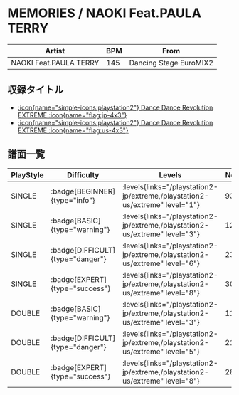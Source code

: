 # MEMORIES / NAOKI Feat.PAULA TERRY

|Artist|BPM|From|
|------|---|----|
|NAOKI Feat.PAULA TERRY|145|Dancing Stage EuroMIX2|

## 収録タイトル

- [:icon{name="simple-icons:playstation2"} Dance Dance Revolution EXTREME :icon{name="flag:jp-4x3"}](/playstation2-jp/extreme)
- [:icon{name="simple-icons:playstation2"} Dance Dance Revolution EXTREME :icon{name="flag:us-4x3"}](/playstation2-us/extreme)

## 譜面一覧

|PlayStyle|Difficulty|Levels|Notes|Movie|
|---------|----------|------|-----|-----|
|SINGLE| :badge[BEGINNER]{type="info"}| :levels{links="/playstation2-jp/extreme,/playstation2-us/extreme" level="1"}|93/0||
|SINGLE| :badge[BASIC]{type="warning"}| :levels{links="/playstation2-jp/extreme,/playstation2-us/extreme" level="3"}|126/0||
|SINGLE| :badge[DIFFICULT]{type="danger"}| :levels{links="/playstation2-jp/extreme,/playstation2-us/extreme" level="6"}|232/0||
|SINGLE| :badge[EXPERT]{type="success"}| :levels{links="/playstation2-jp/extreme,/playstation2-us/extreme" level="8"}|308/0||
|DOUBLE| :badge[BASIC]{type="warning"}| :levels{links="/playstation2-jp/extreme,/playstation2-us/extreme" level="3"}|119/0||
|DOUBLE| :badge[DIFFICULT]{type="danger"}| :levels{links="/playstation2-jp/extreme,/playstation2-us/extreme" level="5"}|211/0||
|DOUBLE| :badge[EXPERT]{type="success"}| :levels{links="/playstation2-jp/extreme,/playstation2-us/extreme" level="8"}|288/0||
